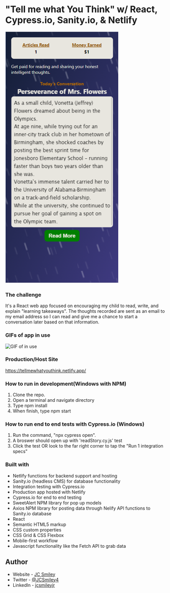 # "Tell me what You Think" w/ React, Cypress.io, Sanity.io, & Netlify

![Landing Page Screenshot](./src/images/readme-1a.PNG)

### The challenge

It's a React web app focused on encouraging my child to read, write, and explain "learning takeaways". The thoughts recorded are sent as an email to my email address so I can read and give me a chance to start a conversation later based on that information.

### GIFs of app in use

![GIF of in use](./src/images/tellmewhatyouthink-readmeGif-2.gif)

### Production/Host Site

https://tellmewhatyouthink.netlify.app/

### How to run in development(Windows with NPM)
1. Clone the repo.
2. Open a terminal and navigate directory
3. Type npm install
4. When finish, type npm start

### How to run end to end tests with Cypress.io (Windows)
1. Run the command, "npx cypress open".
2. A broswer should open up with 'readStory.cy.js' test
3. Click the test  OR look to the far right corner to tap the "Run 1 integration specs"

### Built with
- Netlify functions for backend support and hosting
- Sanity.io (headless CMS) for database functionality
- Integration testing with Cypress.io
- Production app hosted with Netlify
- Cypress.io for end to end testing
- SweetAlert NPM library for pop up models
- Axios NPM library for posting data through Nelify API functions to Sanity.io database
- React
- Semantic HTML5 markup
- CSS custom properties
- CSS Grid & CSS Flexbox
- Mobile-first workflow
- Javascript functionality like the Fetch API to grab data

## Author
- Website - [JC Smiley](https://www.jcsmileyjr.com)
- Twitter - [@JCSmiley4](https://twitter.com/JCSmiley4)
- LinkedIn - [jcsmileyjr](https://www.linkedin.com/in/jcsmileyjr/)

